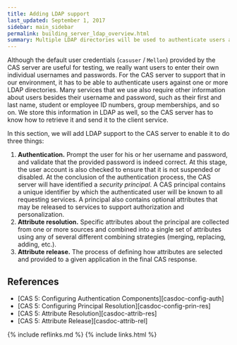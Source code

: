 ```yaml
---
title: Adding LDAP support
last_updated: September 1, 2017
sidebar: main_sidebar
permalink: building_server_ldap_overview.html
summary: Multiple LDAP directories will be used to authenticate users and to collect user attributes (ID numbers, names, group memberships, etc.) and make them available to client applications.
---
```


Although the default user credentials (`casuser` / `Mellon`) provided by the CAS server are useful for testing, we really want users to enter their own individual usernames and passwords. For the CAS server to support that in our environment, it has to be able to authenticate users against one or more LDAP directories. Many services that we use also require other information about users besides their username and password, such as their first and last name, student or employee ID numbers, group memberships, and so on. We store this information in LDAP as well, so the CAS server has to know how to retrieve it and send it to the client service.

In this section, we will add LDAP support to the CAS server to enable it to do three things:

1. **Authentication.** Prompt the user for his or her username and password, and validate that the provided password is indeed correct. At this stage, the user account is also checked to ensure that it is not suspended or disabled. At the conclusion of the authentication process, the CAS server will have identified a *security principal*. A CAS principal contains a unique identifier by which the authenticated user will be known to all requesting services. A principal also contains optional attributes that may be released to services to support authorization and personalization.  
2. **Attribute resolution.** Specific attributes about the principal are collected from one or more sources and combined into a single set of attributes using any of several different combining strategies (merging, replacing, adding, etc.).
3. **Attribute release.** The process of defining how attributes are selected and provided to a given application in the final CAS response.

## References

* [CAS 5: Configuring Authentication Components][casdoc-config-auth]
* [CAS 5: Configuring Principal Resolution][casdoc-config-prin-res]
* [CAS 5: Attribute Resolution][casdoc-attrib-res]
* [CAS 5: Attribute Release][casdoc-attrib-rel]

{% include reflinks.md %}
{% include links.html %}

